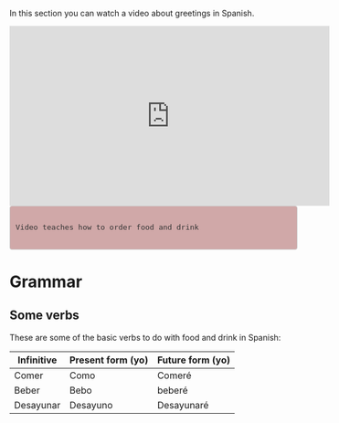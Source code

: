 
<body>

<div class="container">  

<p>In this section you can watch a video about greetings in Spanish.</p>

<iframe width="560" height="315" src="https://www.youtube.com/embed/TZ0bPXFHiiY" frameborder="0" allow="accelerometer; autoplay; clipboard-write; encrypted-media; gyroscope; picture-in-picture" allowfullscreen></iframe>

<style>

pre {
    display: block;
    padding: 9.5px;
    margin: 0 0 10px;
    font-size: 13px;
    line-height: 1.42857143;
    color: #333;
    word-break: break-all;
    word-wrap: break-word;
    background-color: #d0a8a8;
    border: 1px solid #ccc;
    border-radius: 4px;
}

</style>

<pre>

Video teaches how to order food and drink

</pre>




<div class="container"> 
<h1>Grammar</h1>
 <h2>Some verbs</h2>
  <p>These are some of the basic verbs to do with food and drink in Spanish:</p>            
  <table class="table table-striped">
    <thead>
      <tr>
        <th>Infinitive</th>
        <th>Present form (yo)</th>
        <th>Future form (yo)</th>
      </tr>
    </thead>
    <tbody>
      <tr>
        <td>Comer</td>
        <td>Como</td>
        <td>Comeré</td>
      </tr>
      <tr>
        <td>Beber</td>
        <td>Bebo</td>
        <td>beberé</td>
      </tr>
      <tr>
        <td>Desayunar</td>
        <td>Desayuno</td>
        <td>Desayunaré</td>
      </tr>
    </tbody>
  </table>

</div>
